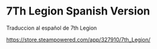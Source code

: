 # 7Th Legion Spanish Version
Traduccion al español de 7th Legion

https://store.steampowered.com/app/327910/7th_Legion/

